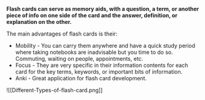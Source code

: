 **Flash cards can serve as memory aids, with a question, a term, or another piece of info on one side of the card and the answer, definition, or explanation on the other.**

The main advantages of flash cards is their:
- Mobility - You can carry them anywhere and have a quick study period where taking notebooks are inadvisable but you time to do so. Commuting, waiting on people, appointments, etc.
- Focus - They are very specific in their information contents for each card for the key terms, keywords, or important bits of information.
- Anki - Great application for flash card development.

![[Different-Types-of-flash-card.png]]
